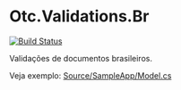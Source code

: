 # Otc.Validations.Br
[![Build Status](https://travis-ci.org/OleConsignado/otc-validations-br.svg?branch=master)](https://travis-ci.org/OleConsignado/otc-validations-br)

Validações de documentos brasileiros.

Veja exemplo: [Source/SampleApp/Model.cs](Source/SampleApp/Model.cs)
